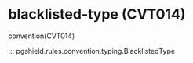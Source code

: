 # blacklisted-type (CVT014)

convention(CVT014)

::: pgshield.rules.convention.typing.BlacklistedType

